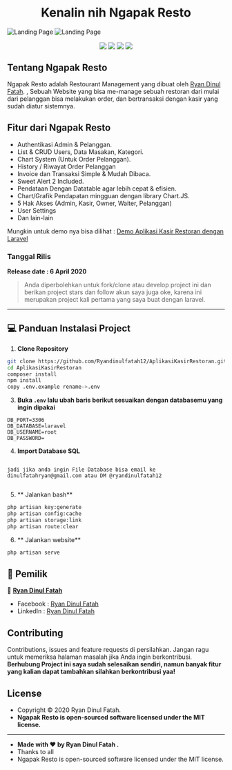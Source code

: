 <h1 align="center">Kenalin nih Ngapak Resto</h1>

![Landing Page](https://github.com/Ryandinulfatah12/AplikasiKasirRestoran/blob/master/public/images/screenshot_admin.jpg?raw=true)
![Landing Page](https://github.com/Ryandinulfatah12/AplikasiKasirRestoran/blob/master/public/images/screenshot_client.jpg?raw=true)

<p align="center">
<img align="center" src="http://ForTheBadge.com/images/badges/built-with-love.svg"> <img align="center" src="http://ForTheBadge.com/images/badges/uses-html.svg"> <img align="center" src="http://ForTheBadge.com/images/badges/makes-people-smile.svg"> <img align="center" src="http://ForTheBadge.com/images/badges/built-by-developers.svg">
</p>

## Tentang Ngapak Resto

Ngapak Resto adalah Restourant Management yang dibuat oleh <a href="https://github.com/Ryandinulfatah12">Ryan Dinul Fatah</a>. , Sebuah Website yang bisa me-manage sebuah restoran dari mulai dari pelanggan bisa melakukan order, dan bertransaksi dengan kasir yang sudah diatur sistemnya.

## Fitur dari Ngapak Resto
- Authentikasi Admin & Pelanggan.
- List & CRUD Users, Data Masakan, Kategori.
- Chart System (Untuk Order Pelanggan).
- History / Riwayat Order Pelanggan
- Invoice dan Transaksi Simple & Mudah Dibaca.
- Sweet Alert 2 Included.
- Pendataan Dengan Datatable agar lebih cepat & efisien.
- Chart/Grafik Pendapatan mingguan dengan library Chart.JS.
- 5 Hak Akses (Admin, Kasir, Owner, Waiter, Pelanggan)
- User Settings
- Dan lain-lain

Mungkin untuk demo nya bisa dilihat :
<a href="https://www.youtube.com/watch?v=AvDDvM2QMeM">Demo Aplikasi Kasir Restoran dengan Laravel</a>

### <p>Tanggal Rilis</p>
**Release date : 6 April 2020**
> Anda diperbolehkan untuk fork/clone atau develop project ini dan berikan project stars dan follow akun saya juga oke, karena ini merupakan project kali pertama yang saya buat dengan laravel.

------------
## 💻 Panduan Instalasi Project

1. **Clone Repository**
```bash
git clone https://github.com/Ryandinulfatah12/AplikasiKasirRestoran.git
cd AplikasiKasirRestoran
composer install
npm install
copy .env.example rename->.env
```
3. **Buka ```.env``` lalu ubah baris berikut sesuaikan dengan databasemu yang ingin dipakai**
```
DB_PORT=3306
DB_DATABASE=laravel
DB_USERNAME=root
DB_PASSWORD=
```

4. **Import Database SQL**
```Project ini tidak menggunakan fitur migration (waktu itu disuruh buat db nya lewat CMD oleh guru Basisdata :v)

jadi jika anda ingin File Database bisa email ke
dinulfatahryan@gmail.com atau DM @ryandinulfatah12
	
```

5. ** Jalankan bash**
```bash
php artisan key:generate
php artisan config:cache
php artisan storage:link
php artisan route:clear
```

6. ** Jalankan website**
```bash
php artisan serve
```

## 🧑 Pemilik

👤 <a href="https://www.instagram.com/ryandinulfatah12/"> **Ryan Dinul Fatah**</a>
- Facebook : <a href="https://web.facebook.com/ryan.dinulfatah"> Ryan Dinul Fatah</a>
- LinkedIn : <a href="https://www.linkedin.com/in/ryandinulfatah/"> Ryan Dinul Fatah</a>

## Contributing
Contributions, issues and feature requests di persilahkan.
Jangan ragu untuk memeriksa halaman masalah jika Anda ingin berkontribusi. **Berhubung Project ini saya sudah selesaikan sendiri, namun banyak fitur yang kalian dapat tambahkan silahkan berkontribusi yaa!**


## License
- Copyright © 2020 Ryan Dinul Fatah.
- **Ngapak Resto is open-sourced software licensed under the MIT license.**

------------

- **Made with ❤️ by Ryan Dinul Fatah .**
- Thanks to all
- Ngapak Resto is open-sourced software licensed under the MIT license.
